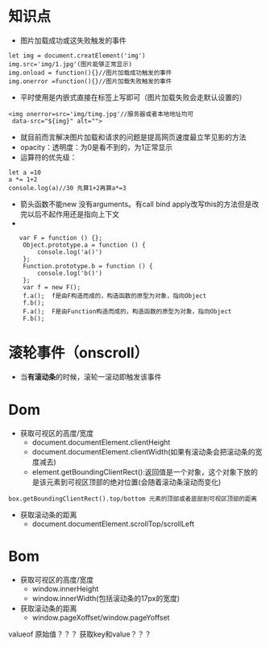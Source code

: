 # 知识点
- 图片加载成功或这失败触发的事件
```
let img = document.creatElement('img')
img.src='img/1.jpg'(图片能够正常显示)
img.onload = function(){}//图片加载成功触发的事件
img.onerror =function(){}//图片加载失败触发的事件
```
  - 平时使用是内嵌式直接在标签上写即可（图片加载失败会走默认设置的）
```
<img onerror=src='img/timg.jpg'//服务器或者本地地址均可
 data-src="${img}" alt="">
```
- 就目前而言解决图片加载和请求的问题是提高网页速度最立竿见影的方法
- opacity：透明度：为0是看不到的，为1正常显示
- 运算符的优先级：
```
let a =10
a *= 1+2
console.log(a)//30 先算1+2再算a*=3
```
- 箭头函数不能new 没有arguments。有call bind apply改写this的方法但是改完以后不起作用还是指向上下文
- 
```
   var F = function () {};
    Object.prototype.a = function () {
        console.log('a()')
    };
    Function.prototype.b = function () {
        console.log('b()')
    };
    var f = new F();
    f.a();  f是由F构造而成的，构造函数的原型为对象，指向Object
    f.b();
    F.a();  F是由Function构造而成的，构造函数的原型为对象，指向Object
    F.b();
```
# 滚轮事件（onscroll）
- 当**有滚动条**的时候，滚轮一滚动即触发该事件
# Dom
  - 获取可视区的高度/宽度
    - document.documentElement.clientHeight
    - document.documentElement.clientWidth(如果有滚动条会把滚动条的宽度减去)
    - element.getBoundingClientRect():返回值是一个对象，这个对象下放的是该元素到可视区顶部的绝对位置(会随着滚动条滚动而变化)
  ```
  box.getBoundingClientRect().top/bottom 元素的顶部或者底部到可视区顶部的距离
  ```
  - 获取滚动条的距离
    - document.documentElement.scrollTop/scrollLeft
# Bom
  - 获取可视区的高度/宽度
    - window.innerHeight
    - window.innerWidth(包括滚动条的17px的宽度)
  - 获取滚动条的距离
    - window.pageXoffset/window.pageYoffset

    






valueof 原始值？？？
获取key和value？？？
